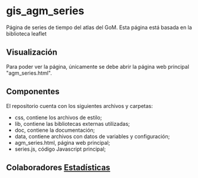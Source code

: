 # gis_agm_series
Página de series de tiempo del atlas del GoM.
Esta página está basada en la biblioteca leaflet

## Visualización
Para poder ver la página, únicamente se debe abrir la página web principal "agm\_series.html".

## Componentes
El repositorio cuenta con los siguientes archivos y carpetas:
- css, contiene los archivos de estilo;
- lib, contiene las bibliotecas externas utilizadas;
- doc, contiene la documentación;
- data, contiene archivos con datos de variables y configuración;
- agm\_series.html, página web principal;
- series.js, código Javascript principal;


## Colaboradores [Estadísticas](https://www.github.com/ma-robles/gis_agm_series/graphs/contributors)
